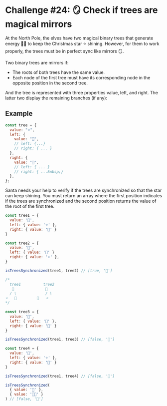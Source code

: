 # Challenge #24: 🪞 Check if trees are magical mirrors

At the North Pole, the elves have two magical binary trees that generate energy 🌲🌲 to keep the Christmas star ⭐️ shining. However, for them to work properly, the trees must be in perfect sync like mirrors 🪞.

Two binary trees are mirrors if:

- The roots of both trees have the same value.
- Each node of the first tree must have its corresponding node in the opposite position in the second tree.

And the tree is represented with three properties value, left, and right. The latter two display the remaining branches (if any):

## Example

```javascript
const tree = {
  value: "⭐️",
  left: {
    value: "🎅",
    // left: {...}
    // right: { ... }
  },
  right: {
    value: "🎁",
    // left: { ... }
    // right: { ...&nbsp;}
  },
};
```

Santa needs your help to verify if the trees are synchronized so that the star can keep shining. You must return an array where the first position indicates if the trees are synchronized and the second position returns the value of the root of the first tree.

```javascript
const tree1 = {
  value: '🎄',
  left: { value: '⭐' },
  right: { value: '🎅' }
}

const tree2 = {
  value: '🎄',
  left: { value: '🎅' }
  right: { value: '⭐' },
}

isTreesSynchronized(tree1, tree2) // [true, '🎄']

/*
  tree1          tree2
   🎄              🎄
  / \             / \
⭐   🎅         🎅   ⭐
*/

const tree3 = {
  value: '🎄',
  left: { value: '🎅' },
  right: { value: '🎁' }
}

isTreesSynchronized(tree1, tree3) // [false, '🎄']

const tree4 = {
  value: '🎄',
  left: { value: '⭐' },
  right: { value: '🎅' }
}

isTreesSynchronized(tree1, tree4) // [false, '🎄']

isTreesSynchronized(
  { value: '🎅' },
  { value: '🧑‍🎄' }
) // [false, '🎅']
```
